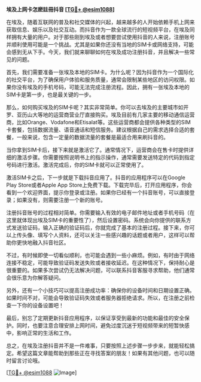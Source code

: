 **埃及上网卡怎麽註冊抖音 [[TG💪+ @esim1088](https://t.me/s/esim1088)]**

在埃及，随着互联网的普及和社交媒体的兴起，越来越多的人开始依赖手机上网来获取信息、娱乐以及社交互动。而抖音作为一款全球流行的短视频平台，在埃及同样拥有大量的用户。对于那些刚到埃及或者想要尝试使用抖音的人来说，注册账号并顺利使用可能是一个挑战。尤其是如果你还没有当地的SIM卡或网络支持，可能会感到无从下手。今天，我们就来聊聊如何在埃及成功注册抖音，并且解决一些常见的问题。

首先，我们需要准备一张埃及本地的SIM卡。为什么呢？因为抖音作为一个国际化的社交平台，为了确保用户体验和服务质量，通常会限制某些地区的访问权限。如果你没有埃及的手机号码，可能无法完成注册流程。因此，拥有一张埃及本地的SIM卡是第一步，也是最关键的一步。

那么，如何购买埃及的SIM卡呢？其实非常简单。你可以去埃及的主要城市如开罗、亚历山大等地的运营商营业厅直接购买。埃及目前有几家主要的移动通信运营商，比如Orange、Vodafone和Etisalat等。这些运营商都会提供各种类型的SIM卡套餐，包括数据流量、语音通话和短信服务。建议根据自己的需求选择合适的套餐，一般来说，包含一定量的数据流量的套餐是最适合用来刷抖音的。

当你拿到SIM卡后，接下来就是激活它了。通常情况下，运营商会在售卡时提供详细的激活步骤。你需要按照说明书上的指示操作，通常需要发送特定的代码到指定号码进行激活。激活完成后，你的SIM卡就可以正常使用了。

激活SIM卡之后，下一步就是下载抖音应用了。抖音的应用程序可以在Google Play Store或者Apple App Store上免费下载。下载完毕后，打开应用程序，你会看到一个欢迎界面，提示你登录或注册。如果你已经有一个抖音账号，可以直接登录；如果没有，则需要注册一个新的账号。

注册抖音账号的过程相对简单。你需要输入有效的电子邮件地址或者手机号码（在这里就体现出埃及SIM卡的重要性了），然后设置密码。系统会向你提供的联系方式发送验证码，输入正确的验证码后，你就完成了基本的注册过程。接下来，你可以上传头像、填写个人资料，还可以关注一些感兴趣的话题或者用户，这样可以帮助你更快地融入抖音社区。

不过，有时候即使一切看似顺利，也可能会遇到一些小麻烦。例如，有时由于网络连接不稳定，可能导致验证码发送失败或者接收延迟。在这种情况下，保持耐心是很重要的。如果多次尝试仍无法解决问题，可以联系抖音客服寻求帮助，他们通常会很乐意为你解答疑问。

另外，还有一个小技巧可以提高注册成功率：确保你的设备时间和日期设置正确。如果时间不对，可能会导致验证码失效或者服务器拒绝请求。所以，在注册之前检查一下你的设备设置吧！

最后，别忘了定期更新抖音应用程序，以保证享受到最新的功能和最佳的安全保护。同时，也要注意合理安排上网时间，避免过度沉迷于短视频带来的短暂快感中，影响正常的生活和工作。

总之，在埃及注册抖音并不是一件难事，只要按照上述步骤一步步来，就能轻松搞定。希望这篇文章能帮助到那些正在寻找答案的朋友！如果有其他问题，也可以随时留言讨论哦。

[[TG💪+ @esim1088](https://t.me/s/esim1088) ![Image](https://i.postimg.cc/4NQfJmqS/Snipaste-2025-05-13-00-14-12.png)]